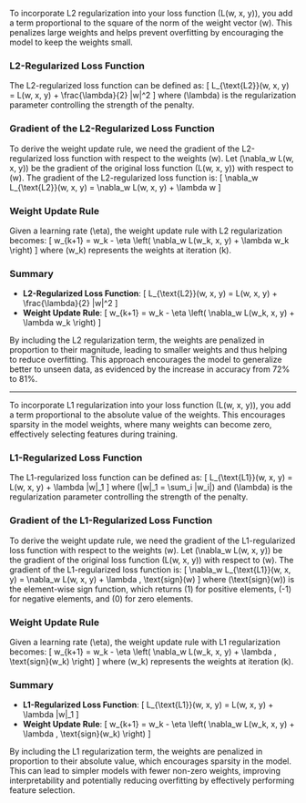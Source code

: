 To incorporate L2 regularization into your loss function \(L(w, x, y)\), you add a term proportional to the square of the norm of the weight vector \(w\). This penalizes large weights and helps prevent overfitting by encouraging the model to keep the weights small.

### L2-Regularized Loss Function
The L2-regularized loss function can be defined as:
\[ L_{\text{L2}}(w, x, y) = L(w, x, y) + \frac{\lambda}{2} \|w\|^2 \]
where \(\lambda\) is the regularization parameter controlling the strength of the penalty.

### Gradient of the L2-Regularized Loss Function
To derive the weight update rule, we need the gradient of the L2-regularized loss function with respect to the weights \(w\). Let \(\nabla_w L(w, x, y)\) be the gradient of the original loss function \(L(w, x, y)\) with respect to \(w\). The gradient of the L2-regularized loss function is:
\[ \nabla_w L_{\text{L2}}(w, x, y) = \nabla_w L(w, x, y) + \lambda w \]

### Weight Update Rule
Given a learning rate \(\eta\), the weight update rule with L2 regularization becomes:
\[ w_{k+1} = w_k - \eta \left( \nabla_w L(w_k, x, y) + \lambda w_k \right) \]
where \(w_k\) represents the weights at iteration \(k\).

### Summary
- **L2-Regularized Loss Function**:
  \[ L_{\text{L2}}(w, x, y) = L(w, x, y) + \frac{\lambda}{2} \|w\|^2 \]
- **Weight Update Rule**:
  \[ w_{k+1} = w_k - \eta \left( \nabla_w L(w_k, x, y) + \lambda w_k \right) \]

By including the L2 regularization term, the weights are penalized in proportion to their magnitude, leading to smaller weights and thus helping to reduce overfitting. This approach encourages the model to generalize better to unseen data, as evidenced by the increase in accuracy from 72% to 81%.

---
To incorporate L1 regularization into your loss function \(L(w, x, y)\), you add a term proportional to the absolute value of the weights. This encourages sparsity in the model weights, where many weights can become zero, effectively selecting features during training.

### L1-Regularized Loss Function
The L1-regularized loss function can be defined as:
\[ L_{\text{L1}}(w, x, y) = L(w, x, y) + \lambda \|w\|_1 \]
where \(\|w\|_1 = \sum_i |w_i|\) and \(\lambda\) is the regularization parameter controlling the strength of the penalty.

### Gradient of the L1-Regularized Loss Function
To derive the weight update rule, we need the gradient of the L1-regularized loss function with respect to the weights \(w\). Let \(\nabla_w L(w, x, y)\) be the gradient of the original loss function \(L(w, x, y)\) with respect to \(w\). The gradient of the L1-regularized loss function is:
\[ \nabla_w L_{\text{L1}}(w, x, y) = \nabla_w L(w, x, y) + \lambda \, \text{sign}(w) \]
where \(\text{sign}(w)\) is the element-wise sign function, which returns \(1\) for positive elements, \(-1\) for negative elements, and \(0\) for zero elements.

### Weight Update Rule
Given a learning rate \(\eta\), the weight update rule with L1 regularization becomes:
\[ w_{k+1} = w_k - \eta \left( \nabla_w L(w_k, x, y) + \lambda \, \text{sign}(w_k) \right) \]
where \(w_k\) represents the weights at iteration \(k\).

### Summary
- **L1-Regularized Loss Function**:
  \[ L_{\text{L1}}(w, x, y) = L(w, x, y) + \lambda \|w\|_1 \]
- **Weight Update Rule**:
  \[ w_{k+1} = w_k - \eta \left( \nabla_w L(w_k, x, y) + \lambda \, \text{sign}(w_k) \right) \]

By including the L1 regularization term, the weights are penalized in proportion to their absolute value, which encourages sparsity in the model. This can lead to simpler models with fewer non-zero weights, improving interpretability and potentially reducing overfitting by effectively performing feature selection.